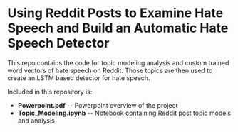 # Using Reddit Posts to Examine Hate Speech and Build an Automatic Hate Speech Detector

This repo contains the code for topic modeling analysis and custom trained word vectors of hate speech on Reddit. Those topics are then used to create an LSTM based detector for hate speech.

Included in this repository is:

* **Powerpoint.pdf** -- Powerpoint overview of the project
* **Topic_Modeling.ipynb** -- Notebook containing Reddit post topic models and analysis
